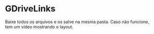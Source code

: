 # GDriveLinks
Baixe todos os arquivos e os salve na mesma pasta.
Caso não funcione, tem um vídeo mostrando o layout.
